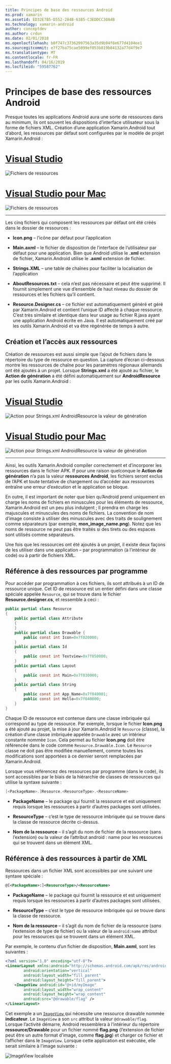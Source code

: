 ```yaml
---
title: Principes de base des ressources Android
ms.prod: xamarin
ms.assetid: ED32E7B5-D552-284B-6385-C3EDDCC30A4B
ms.technology: xamarin-android
author: conceptdev
ms.author: crdun
ms.date: 02/01/2018
ms.openlocfilehash: b0f747c37362997563a35d9b94f8e677d4104ee1
ms.sourcegitcommit: e7f27ba75cae5099ef053b819b84132a77d4f9e7
ms.translationtype: MT
ms.contentlocale: fr-FR
ms.lasthandoff: 04/16/2019
ms.locfileid: "59587762"
---
```

# <a name="android-resource-basics"></a>Principes de base des ressources Android

Presque toutes les applications Android aura une sorte de ressources dans au minimum, ils ont souvent les dispositions d’interface utilisateur sous la forme de fichiers XML. Création d’une application Xamarin.Android tout d’abord, les ressources par défaut sont configurées par le modèle de projet Xamarin.Android :

# <a name="visual-studiotabwindows"></a>[Visual Studio](#tab/windows)

![Fichiers de ressources](android-resource-basics-images/01-resource-files-vs.png)
 
# <a name="visual-studio-for-mactabmacos"></a>[Visual Studio pour Mac](#tab/macos)

![Fichiers de ressources](android-resource-basics-images/01-resource-files-xs.png)
 
-----

Les cinq fichiers qui composent les ressources par défaut ont été créés dans le dossier de ressources :

-  **Icon.png** &ndash; l’icône par défaut pour l’application

-  **Main.axml** &ndash; le fichier de disposition de l’interface de l’utilisateur par défaut pour une application. Bien que Android utilise le **.xml** extension de fichier, Xamarin.Android utilise le **.axml** extension de fichier.

-  **Strings.XML** &ndash; une table de chaînes pour faciliter la localisation de l’application

-  **AboutResources.txt** &ndash; cela n’est pas nécessaire et peut être supprimé. Il fournit simplement une vue d’ensemble de haut niveau du dossier de ressources et les fichiers qu’il contient.

-  **Resource.Designer.cs** &ndash; ce fichier est automatiquement généré et géré par Xamarin.Android et contient l’unique ID affecté à chaque ressource. C’est très similaire et identique dans leur usage au fichier R.java ayant une application Android écrite en Java. Il est automatiquement créé par les outils Xamarin.Android et va être régénérée de temps à autre.


## <a name="creating-and-accessing-resources"></a>Création et l’accès aux ressources

Création de ressources est aussi simple que l’ajout de fichiers dans le répertoire du type de ressource en question. La capture d’écran ci-dessous montre les ressources de chaîne pour les paramètres régionaux allemands ont été ajoutés à un projet. Lorsque **Strings.xml** a été ajouté au fichier, le **Action de génération** a été défini automatiquement sur **AndroidResource** par les outils Xamarin.Android :

# <a name="visual-studiotabwindows"></a>[Visual Studio](#tab/windows)

![Action pour Strings.xml AndroidResource la valeur de génération](android-resource-basics-images/02-build-action-vs.png)
 
# <a name="visual-studio-for-mactabmacos"></a>[Visual Studio pour Mac](#tab/macos)

![Action pour Strings.xml AndroidResource la valeur de génération](android-resource-basics-images/02-build-action-xs.png)
 
-----
 

Ainsi, les outils Xamarin.Android compiler correctement et d’incorporer les ressources dans le fichier APK. If pour une raison quelconque le **Action de génération** n’a pas la valeur **ressources Android**, les fichiers seront exclus de l’APK et toute tentative de chargement ou d’accéder aux ressources entraîne une erreur d’exécution et le application se bloque.

En outre, il est important de noter que bien qu’Android prend uniquement en charge les noms de fichiers en minuscules pour les éléments de ressource, Xamarin.Android est un peu plus indulgent ; Il prendra en charge les majuscules et minuscules des noms de fichiers. La convention de nom d’image consiste à utiliser des minuscules avec des traits de soulignement comme séparateurs (par exemple, **mon\_image\_name.png**). Notez que les noms de ressource ne peut pas être traités si des tirets ou des espaces sont utilisés comme séparateurs.

Une fois que les ressources ont été ajoutés à un projet, il existe deux façons de les utiliser dans une application &ndash; par programmation (à l’intérieur de code) ou à partir de fichiers XML.


## <a name="referencing-resources-programmatically"></a>Référence à des ressources par programme

Pour accéder par programmation à ces fichiers, ils sont attribués à un ID de ressource unique. Cet ID de ressource est un entier défini dans une classe spéciale appelée `Resource`, qui se trouve dans le fichier **Resource.designer.cs**, et ressemble à ceci :

```csharp
public partial class Resource
{
    public partial class Attribute
    {
    }
    public partial class Drawable {
        public const int Icon=0x7f020000;
    }
    public partial class Id
    {
        public const int Textview=0x7f050000;
    }
    public partial class Layout
    {
        public const int Main=0x7f030000;
    }
    public partial class String
    {
        public const int App_Name=0x7f040001;
        public const int Hello=0x7f040000;
    }
}
```

Chaque ID de ressource est contenue dans une classe imbriquée qui correspond au type de ressource. Par exemple, lorsque le fichier **Icon.png** a été ajouté au projet, la mise à jour Xamarin.Android le `Resource` (classe), la création d’une classe imbriquée appelée `Drawable` avec un intérieur constante nommée `Icon`.
Cela permet au fichier **Icon.png** doit être référencée dans le code comme `Resource.Drawable.Icon`. Le `Resource` classe ne doit pas être modifiée manuellement, comme toutes les modifications sont apportées à ce dernier seront remplacées par Xamarin.Android.

Lorsque vous référencez des ressources par programme (dans le code), ils sont accessibles par le biais de la hiérarchie de classes de ressources qui utilise la syntaxe suivante :

```csharp
[<PackageName>.]Resource.<ResourceType>.<ResourceName>
```

-  **PackageName** &ndash; le package qui fournit la ressource et est uniquement requis lorsque les ressources à partir d’autres packages sont utilisées.

-  **ResourceType** &ndash; c’est le type de ressource imbriquée qui se trouve dans la classe de ressource décrite ci-dessus.

-  **Nom de la ressource** &ndash; il s’agit du nom de fichier de la ressource (sans l’extension) ou la valeur de l’attribut android : name pour les ressources qui se trouvent dans un élément XML.


## <a name="referencing-resources-from-xml"></a>Référence à des ressources à partir de XML

Ressources dans un fichier XML sont accessibles par une suivant une syntaxe spéciale :

```xml
@[<PackageName>:]<ResourceType>/<ResourceName>
```

-  **PackageName** &ndash; le package qui fournit la ressource et est uniquement requis lorsque les ressources à partir d’autres packages sont utilisées.

-  **ResourceType** &ndash; c’est le type de ressource imbriquée qui se trouve dans la classe de ressource.

-  **Nom de la ressource** &ndash; il s’agit du nom de fichier de la ressource (*sans* l’extension de type de fichier) ou la valeur de la `android:name` attribut pour les ressources qui se trouvent dans un élément XML.

Par exemple, le contenu d’un fichier de disposition, **Main.axml**, sont les suivantes :

```xml
<?xml version="1.0" encoding="utf-8"?>
<LinearLayout xmlns:android="http://schemas.android.com/apk/res/android"
        android:orientation="vertical"
        android:layout_width="fill_parent"
        android:layout_height="fill_parent">
    <ImageView android:id="@+id/myImage"
        android:layout_width="wrap_content"
        android:layout_height="wrap_content"
        android:src="@drawable/flag" />
</LinearLayout>
```

Cet exemple a un [ `ImageView` ](https://github.com/xamarin/recipes/tree/master/Recipes/android/controls/imageview) qui nécessite une ressource drawable nommée **indicateur**. Le `ImageView` a son `src` attribut la valeur `@drawable/flag`. Lorsque l’activité démarre, Android ressemblera à l’intérieur du répertoire **ressource/Drawable** pour un fichier nommé **flag.png** (l’extension de fichier peut être un autre format d’image, comme **flag.jpg**) et charger ce fichier et l’afficher dans le `ImageView`.
Lorsque cette application est exécutée, elle serait similaire à l’image suivante :

![ImageView localisée](android-resource-basics-images/03-localized-screenshot.png)

